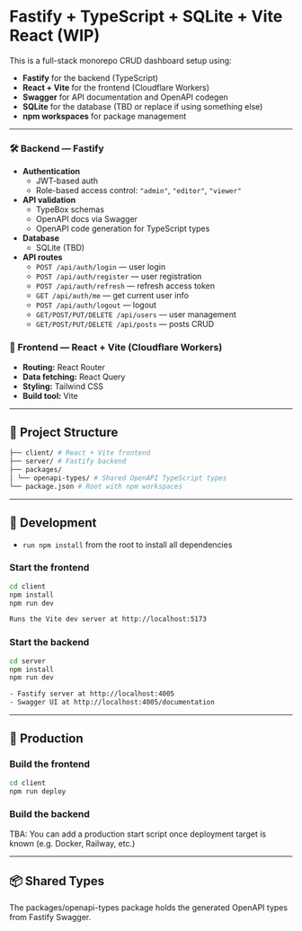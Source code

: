 # Fastify + TypeScript + SQLite + Vite React (WIP)

This is a full-stack monorepo CRUD dashboard setup using:

- **Fastify** for the backend (TypeScript)
- **React + Vite** for the frontend (Cloudflare Workers)
- **Swagger** for API documentation and OpenAPI codegen
- **SQLite** for the database (TBD or replace if using something else)
- **npm workspaces** for package management

---

### 🛠️ Backend — Fastify

- **Authentication**
  - JWT-based auth
  - Role-based access control: `"admin"`, `"editor"`, `"viewer"`
- **API validation**
  - TypeBox schemas
  - OpenAPI docs via Swagger
  - OpenAPI code generation for TypeScript types
- **Database**
  - SQLite (TBD)
- **API routes**
  - `POST /api/auth/login` — user login
  - `POST /api/auth/register` — user registration
  - `POST /api/auth/refresh` — refresh access token
  - `GET /api/auth/me` — get current user info
  - `POST /api/auth/logout` — logout
  - `GET/POST/PUT/DELETE /api/users` — user management
  - `GET/POST/PUT/DELETE /api/posts` — posts CRUD

### 🎨 Frontend — React + Vite (Cloudflare Workers)

- **Routing:** React Router
- **Data fetching:** React Query
- **Styling:** Tailwind CSS
- **Build tool:** Vite

---

## 📁 Project Structure

```bash
├── client/ # React + Vite frontend
├── server/ # Fastify backend
├── packages/
│ └── openapi-types/ # Shared OpenAPI TypeScript types
└── package.json # Root with npm workspaces
```

---

## 🧪 Development

- `run npm install` from the root to install all dependencies

### Start the frontend

```bash
cd client
npm install
npm run dev

Runs the Vite dev server at http://localhost:5173
```

### Start the backend

```bash
cd server
npm install
npm run dev

- Fastify server at http://localhost:4005
- Swagger UI at http://localhost:4005/documentation

```

---

## 🚀 Production

### Build the frontend

```bash
cd client
npm run deploy
```

### Build the backend

TBA: You can add a production start script once deployment target is known (e.g. Docker, Railway, etc.)

---

## 📦 Shared Types

The packages/openapi-types package holds the generated OpenAPI types from Fastify Swagger.
